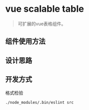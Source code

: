 # vue scalable table

> 可扩展的vue表格组件。

## 组件使用方法

## 设计思路


## 开发方式

格式检验
    
    ./node_modules/.bin/eslint src

